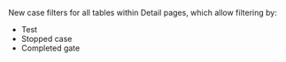 New case filters for all tables within Detail pages, which allow filtering by:
- Test
- Stopped case
- Completed gate